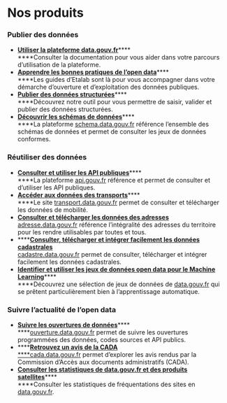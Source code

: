 # Nos produits



### **Publier des données**

* [**Utiliser la plateforme data.gouv.fr**](https://doc.data.gouv.fr)****\
  ****Consulter la documentation pour vous aider dans votre parcours d’utilisation de la plateforme.
* [**Apprendre les bonnes pratiques de l’open data**](https://guides.etalab.gouv.fr)****\
  ****Les guides d’Etalab sont là pour vous accompagner dans votre démarche d’ouverture et d’exploitation des données publiques.
* [**Publier des données structurées**](https://publier.etalab.studio)****\
  ****Découvrez notre outil pour vous permettre de saisir, valider et publier des données structurées.
* [**Découvrir les schémas de données**](http://schema.data.gouv.fr)****\
  ****La plateforme [schema.data.gouv.fr](http://schema.data.gouv.fr) référence l’ensemble des schémas de données et permet de consulter les jeux de données conformes.

### **Réutiliser des données**

* [**Consulter et utiliser les API publiques**](https://api.gouv.fr)****\
  ****La plateforme [api.gouv.fr](http://api.gouv.fr) référence et permet de consulter et d’utiliser les API publiques.
* [**Accéder aux données des transports**](https://transport.data.gouv.fr)****\
  ****Le site [transport.data.gouv.fr](http://transport.data.gouv.fr) permet de consulter et télécharger les données de mobilité.
* [**Consulter et télécharger les données des adresses**\
  adresse.data.gouv.fr](https://adresse.data.gouv.fr) référence l’intégralité des adresses du territoire pour les rendre utilisables par toutes et tous.
* ****[**Consulter, télécharger et intégrer facilement les données cadastrales**\
  cadastre.data.gouv.fr](https://cadastre.data.gouv.fr) permet de consulter, télécharger et intégrer facilement les données cadastrales.
* [**Identifier et utiliser les jeux de données open data pour le Machine Learning**](https://datascience.etalab.studio/dgml/)****\
  ****Découvrez une sélection de jeux de données de [data.gouv.fr](http://data.gouv.fr) qui se prêtent particulièrement bien à l’apprentissage automatique.

### **Suivre l’actualité de l’open data**

* [**Suivre les ouvertures de données**](https://ouverture.data.gouv.fr)****\
  ****[ouverture.data.gouv.fr](http://ouverture.data.gouv.fr) permet de suivre les ouvertures programmées des données, codes sources et API publics.
* ****[**Retrouvez un avis de la CADA**\
  ****cada.data.gouv.fr](https://cada.data.gouv.fr) permet d’explorer les avis rendus par la Commission d’Accès aux documents administratifs (CADA).
* [**Consulter les statistiques de data.gouv.fr et des produits satellites**](https://stats.data.gouv.fr/index.php?module=CoreHome\&action=index\&idSite=109\&period=range\&date=previous30#?idSite=109\&period=range\&date=previous30\&segment=\&category=Dashboard\_Dashboard\&subcategory=1)****\
  ****Consulter les statistiques de fréquentations des sites en [data.gouv.fr](http://data.gouv.fr).
